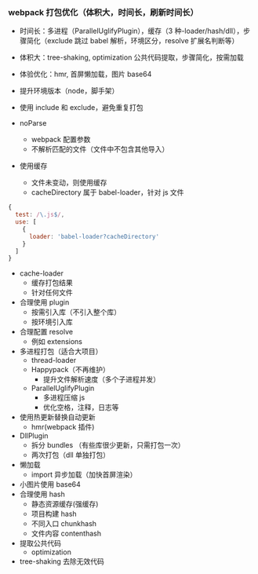 ### webpack 打包优化（体积大，时间长，刷新时间长）

- 时间长：多进程（ParallelUglifyPlugin），缓存（3 种-loader/hash/dll），步骤简化（exclude 跳过 babel 解析，环境区分，resolve 扩展名判断等）
- 体积大：tree-shaking, optimization 公共代码提取，步骤简化，按需加载
- 体验优化：hmr, 首屏懒加载，图片 base64

- 提升环境版本（node，脚手架）
- 使用 include 和 exclude，避免重复打包
- noParse
  - webpack 配置参数
  - 不解析匹配的文件（文件中不包含其他导入）
- 使用缓存
  - 文件未变动，则使用缓存
  - cacheDirectory 属于 babel-loader，针对 js 文件

```javascript
{
  test: /\.js$/,
  use: [
    {
      loader: 'babel-loader?cacheDirectory'
    }
  ]
}
```

- cache-loader
  - 缓存打包结果
  - 针对任何文件
- 合理使用 plugin
  - 按需引入库（不引入整个库）
  - 按环境引入库
- 合理配置 resolve
  - 例如 extensions
- 多进程打包（适合大项目）
  - thread-loader
  - Happypack（不再维护）
    - 提升文件解析速度（多个子进程并发）
  - ParallelUglifyPlugin
    - 多进程压缩 js
    - 优化空格，注释，日志等
- 使用热更新替换自动更新
  - hmr(webpack 插件)
- DllPlugin
  - 拆分 bundles （有些库很少更新，只需打包一次）
  - 两次打包（dll 单独打包）
- 懒加载
  - import 异步加载（加快首屏渲染）
- 小图片使用 base64
- 合理使用 hash
  - 静态资源缓存(强缓存)
  - 项目构建 hash
  - 不同入口 chunkhash
  - 文件内容 contenthash
- 提取公共代码
  - optimization
- tree-shaking 去除无效代码
